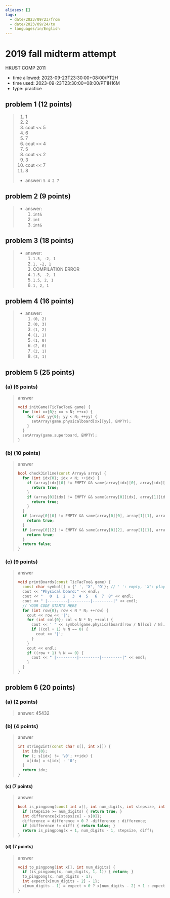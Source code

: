 ```yaml
---
aliases: []
tags:
  - date/2023/09/23/from
  - date/2023/09/24/to
  - languages/in/English
---
```


# 2019 fall midterm attempt

HKUST COMP 2011

- time allowed: 2023-09-23T23:30:00+08:00/PT2H
- time used: 2023-09-23T23:30:00+08:00/PT1H16M
- type: practice

## problem 1 (12 points)

> 1. 1
> 2. 2
> 3. cout << 5
> 4. 6
> 5. 7
> 6. cout << 4
> 7. 5
> 8. cout << 2
> 9. 3
> 10. cout << 7
> 11. 8
>
> - answer: `5 4 2 7`

## problem 2 (9 points)

> - answer:
>   1. `int&`
>   2. `int`
>   3. `int&`

## problem 3 (18 points)

> - answer:
>   1. `1.5, -2, 1`
>   2. `1, -2, 1`
>   3. COMPILATION ERROR
>   4. `1.5, -2, 1`
>   5. `1.5, 2, 1`
>   6. `1, 2, 1`

## problem 4 (16 points)

> - answer:
>   1. `(0, 2)`
>   2. `(0, 3)`
>   3. `(1, 2)`
>   4. `(1, 1)`
>   5. `(1, 0)`
>   6. `(2, 0)`
>   7. `(2, 1)`
>   8. `(3, 1)`

## problem 5 (25 points)

### (a) (6 points)

> answer
>
> ```Cpp
> void initGame(TicTacToe& game) {
>   for (int xx{0}; xx < N; ++xx) {
>     for (int yy{0}; yy < N; ++yy) {
>       setArray(game.physicalboard[xx][yy], EMPTY);
>     }
>   }
>   setArray(game.superboard, EMPTY);
> }
> ```

### (b) (10 points)

> answer
>
> ```Cpp
> bool check3inline(const Array& array) {
>   for (int idx{0}; idx < N; ++idx) {
>     if (array[idx][0] != EMPTY && same(array[idx][0], array[idx][1], array[idx][2])) {
>       return true;
>     }
>     if (array[0][idx] != EMPTY && same(array[0][idx], array[1][idx], array[2][idx])) {
>       return true;
>     }
>   }
>   if (array[0][0] != EMPTY && same(array[0][0], array[1][1], array[2][2])) {
>     return true;
>   }
>   if (array[0][2] != EMPTY && same(array[0][2], array[1][1], array[2][0])) {
>     return true;
>   }
>   return false;
> }
> ```

### (c) (9 points)

> answer
>
> ```Cpp
> void printBoards(const TicTacToe& game) {
>   const char symbol[] = {' ', 'X', 'O'}; // ' ': empty, 'X': player1, 'O': player2
>   cout << "Physical board:" << endl;
>   cout << "   0  1  2   3  4  5   6  7  8" << endl;
>   cout << " |---------|---------|---------|" << endl;
>   // YOUR CODE STARTS HERE
>   for (int row{0}; row < N * N; ++row) {
>     cout << row << '|';
>     for (int col{0}; col < N * N; ++col) {
>       cout << ' ' << symbol[game.physicalboard[row / N][col / N].grid[row % N][col % N]] << ' ';
>       if ((col + 1) % N == 0) {
>         cout << '|';
>       }
>     }
>     cout << endl;
>     if ((row + 1) % N == 0) {
>       cout << " |---------|---------|---------|" << endl;
>     }
>   }
> }
> ```

## problem 6 (20 points)

### (a) (2 points)

> answer: 45432

### (b) (4 points)

> answer
>
> ```Cpp
> int string2int(const char s[], int x[]) {
>   int idx{0};
>   for (; s[idx] != '\0'; ++idx) {
>     x[idx] = s[idx] - '0';
>   }
>   return idx;
> }
> ```

#### (c) (7 points)

> answer
>
> ```Cpp
> bool is_pingpong(const int x[], int num_digits, int stepsize, int diff) {
>   if (stepsize >= num_digits) { return true; }
>   int difference{x[stepsize] - x[0]};
>   difference = difference < 0 ? -difference : difference;
>   if (difference != diff) { return false; }
>   return is_pingpong(x + 1, num_digits - 1, stepsize, diff);
> }
> ```

#### (d) (7 points)

> answer
>
> ```Cpp
> void to_pingpong(int x[], int num_digits) {
>   if (is_pingpong(x, num_digits, 1, 1)) { return; }
>   to_pingpong(x, num_digits - 1);
>   int expect{x[num_digits - 2] - 1};
>   x[num_digits - 1] = expect < 0 ? x[num_digits - 2] + 1 : expect;
> }
> ```
